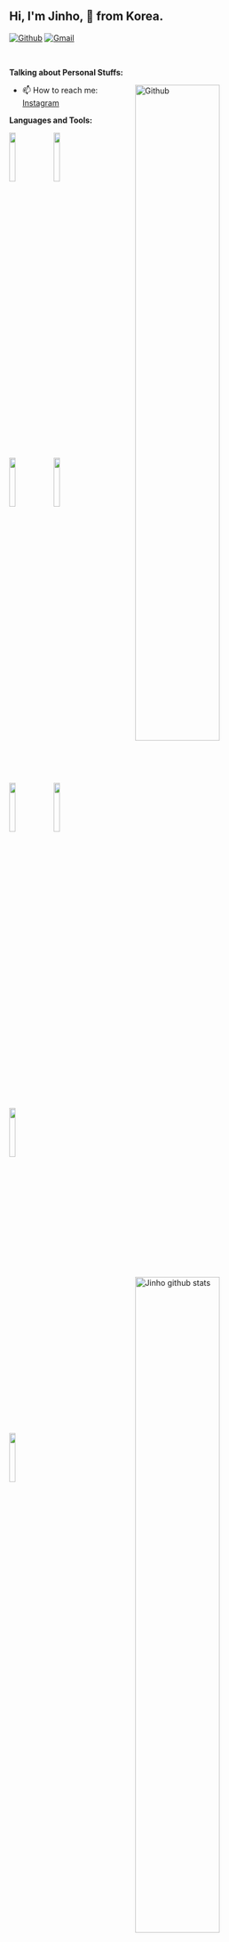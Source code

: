 <!-- Your title -->
## Hi, I'm Jinho, 🚀 from Korea.

<!-- Your badges
You can use the website to generate badges: https://shields.io/
-->

[![Github](https://img.shields.io/badge/-Github-000?style=flat&logo=Github&logoColor=white)](https://github.com/oxqnd)
[![Gmail](https://img.shields.io/badge/-Gmail-c14438?style=flat&logo=Gmail&logoColor=white)](mailto:orangemush777@gmail.com)

&nbsp;

<!-- Talking about you -->
**Talking about Personal Stuffs:**

<!-- Any image aligned to the right. Beware the width -->
<img width="55%" align="right" alt="Github" src="https://raw.githubusercontent.com/onimur/.github/master/.resources/git-header.svg" /> 

- 📫 How to reach me: [Instagram](https://www.facebook.com/jaceshim.kr) 

**Languages and Tools:** 

<!-- Your github readme stats
You can use this api: https://github.com/anuraghazra/github-readme-stats
-->
<p>
  <a href="https://github.com/oxqnd">
    <img width="55%" align="right" alt="Jinho github stats" src="https://github-readme-stats.vercel.app/api?username=oxqnd&show_icons=true&hide_border=true" />
  </a>

  <!-- Your languages and tools. Be careful with the alignment. 
  You can use this sites to get logos: https://www.vectorlogo.zone or https://simpleicons.org/
  -->
  <code><img width="15%" src="https://cdn.worldvectorlogo.com/logos/c--4.svg"></code>
  <code><img width="15%" src="https://www.vectorlogo.zone/logos/dartlang/dartlang-ar21.svg"></code>
  <br />
  <code><img width="15%" src="https://www.vectorlogo.zone/logos/golang/golang-ar21.svg"></code>
  <code><img width="15%" src="https://www.vectorlogo.zone/logos/flutterio/flutterio-ar21.svg"></code>
  <br />
  <code><img width="15%" src="https://www.vectorlogo.zone/logos/gradle/gradle-ar21.svg"></code>
  <code><img width="15%" src="https://www.vectorlogo.zone/logos/git-scm/git-scm-ar21.svg"></code>
  <br />
  <code><img width="15%" src="https://www.vectorlogo.zone/logos/mysql/mysql-ar21.svg"></code>
  <br />
  <code><img width="15%" src="https://www.vectorlogo.zone/logos/mariadb/mariadb-ar21.svg"></code>
  <br />
</p>
